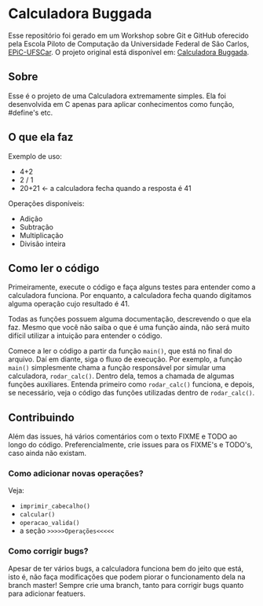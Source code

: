 # Calculadora Buggada

Esse repositório foi gerado em um Workshop sobre Git e GitHub oferecido pela Escola Piloto de Computação da Universidade Federal de São Carlos, [EPiC-UFSCar](https://www.facebook.com/epicufscar/). O projeto original está disponível em: [Calculadora Buggada](https://github.com/falcaopetri/calculadora_buggada).


## Sobre

Esse é o projeto de uma Calculadora extremamente simples. Ela foi desenvolvida em C apenas para aplicar conhecimentos como função, #define's etc.

## O que ela faz

Exemplo de uso:
- 4+2
- 2 / 1
- 20+21     <- a calculadora fecha quando a resposta é 41

Operações disponíveis:
- Adição
- Subtração
- Multiplicação
- Divisão inteira

## Como ler o código

Primeiramente, execute o código e faça alguns testes para entender como a calculadora funciona. Por enquanto, a calculadora fecha quando digitamos alguma operação cujo resultado é 41.

Todas as funções possuem alguma documentação, descrevendo o que ela faz. Mesmo que você não saiba o que é uma função ainda, não será muito difícil utilizar a intuição para entender o código.

Comece a ler o código a partir da função `main()`, que está no final do arquivo. Daí em diante, siga o fluxo de execução. Por exemplo, a função `main()` simplesmente chama a função responsável por simular uma calculadora, `rodar_calc()`. Dentro dela, temos a chamada de algumas funções auxiliares. Entenda primeiro como `rodar_calc()` funciona, e depois, se necessário, veja o código das funções utilizadas dentro de `rodar_calc()`.

## Contribuindo

Além das issues, há vários comentários com o texto FIXME e TODO ao longo do código. Preferencialmente, crie issues para os FIXME's e TODO's, caso ainda não existam.

### Como adicionar novas operações?

Veja:
- `imprimir_cabecalho()`
- `calcular()`
- `operacao_valida()`
- a seção `>>>>>Operações<<<<<`

### Como corrigir bugs?

Apesar de ter vários bugs, a calculadora funciona bem do jeito que está, isto é, não faça modificações que podem piorar o funcionamento dela na branch master! Sempre crie uma branch, tanto para corrigir bugs quanto para adicionar featuers.

